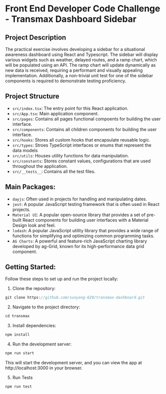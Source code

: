 # Front End Developer Code Challenge - Transmax Dashboard Sidebar

## Project Description

The practical exercise involves developing a sidebar for a situational awareness dashboard using React and Typescript. The sidebar will display various widgets such as weather, delayed routes, and a ramp chart, which will be populated using an API. The ramp chart will update dynamically as new data is received, requiring a performant and visually appealing implementation. Additionally, a non-trivial unit test for one of the sidebar components is required to demonstrate testing proficiency.

## Project Structure

- `src/index.tsx`: The entry point for this React application.
- `src/App.tsx`: Main application component.
- `src/pages`: Contains all pages functional compoents for building the user interface.
- `src/components`: Contains all children components for building the user interface.
- `src/hooks`: Stores all custom hooks that encapsulate reusable logic.
- `src/types`: Stroes TypeScript interfaces or enums that represent the data models
- `src/utils`: Houses utility functions for data manipulation.
- `src/constants`: Stores constant values, configurations that are used throughout the application.
- `src/__tests__`: Contains all the test files.

## Main Packages:

- `dayjs`: Often used in projects for handling and manipulating dates.
- `jest`: A popular JavaScript testing framework that is often used in React projects.
- `Material UI`: A popular open-source library that provides a set of pre-built React components for building user interfaces with a Material Design look and feel.
- `lodash`: A popular JavaScript utility library that provides a wide range of functions for simplifying and optimizing common programming tasks.
- `AG Charts`: A powerful and feature-rich JavaScript charting library developed by ag-Grid, known for its high-performance data grid component.

## Getting Started:

Follow these steps to set up and run the project locally:

1. Clone the repository:

```js
git clone https://github.com/sunyang-629/transmax-dashboard.git
```

2. Navigate to the project directory:

```js
cd transmax
```

3. Install dependencies:

```js
npm install
```

4. Run the development server:

```js
npm run start
```

This will start the development server, and you can view the app at http://localhost:3000 in your browser.

5. Run Tests

```js
npm run test
```
